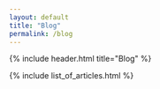 ```yaml
---
layout: default
title: "Blog"
permalink: /blog
---
```


{% include header.html 
   title="Blog" 
%}

{% include list_of_articles.html %}

